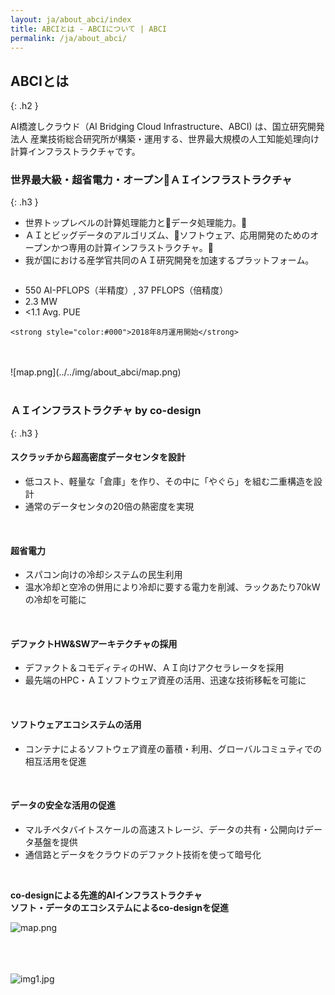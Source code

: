 ```yaml
---
layout: ja/about_abci/index
title: ABCIとは - ABCIについて | ABCI
permalink: /ja/about_abci/
---
```



## ABCIとは
{: .h2 }

<div class="lead_text">AI橋渡しクラウド（AI Bridging Cloud Infrastructure、ABCI) は、国立研究開発法人 産業技術総合研究所が構築・運用する、世界最大規模の人工知能処理向け計算インフラストラクチャです。</div>


### 世界最大級・超省電力・オープンＡＩインフラストラクチャ
{: .h3 }

<div class="c">
<ul class="dot_ul">
    <li class="dot">世界トップレベルの計算処理能力とデータ処理能力。</li>
    <li class="dot">ＡＩとビッグデータのアルゴリズム、ソフトウェア、応用開発のためのオープンかつ専用の計算インフラストラクチャ。</li>
    <li class="dot">我が国における産学官共同のＡＩ研究開発を加速するプラットフォーム。</li>
</ul>
</div>
<div class="column">
    <ul class="square_ul">
        <li class="square">550 AI-PFLOPS（半精度）, 37 PFLOPS（倍精度）</li>
        <li class="square">2.3 MW</li>
        <li class="square">&lt;1.1 Avg. PUE</li>
    </ul>

    <strong style="color:#000">2018年8月運用開始</strong>
</div>
<br /><br />
![map.png](../../img/about_abci/map.png)
<br /><br />


### ＡＩインフラストラクチャ by co-design
{: .h3 }

<div class="c">
<h4 class="h4">スクラッチから超高密度データセンタを設計</h4>
<ul class="dot_ul">
    <li class="dot">低コスト、軽量な「倉庫」を作り、その中に「やぐら」を組む二重構造を設計</li>
    <li class="dot">通常のデータセンタの20倍の熱密度を実現</li>
</ul>
<br />

<h4 class="h4">超省電力</h4>
<ul class="dot_ul">
    <li class="dot">スパコン向けの冷却システムの民生利用</li>
    <li class="dot">温水冷却と空冷の併用により冷却に要する電力を削減、ラックあたり70kWの冷却を可能に</li>
</ul>
<br />
<h4 class="h4">デファクトHW&amp;SWアーキテクチャの採用</h4>
<ul class="dot_ul">
    <li class="dot">デファクト＆コモディティのHW、ＡＩ向けアクセラレータを採用</li>
    <li class="dot">最先端のHPC・ＡＩソフトウェア資産の活用、迅速な技術移転を可能に</li>
</ul>
<br />

<h4 class="h4">ソフトウェアエコシステムの活用</h4>
<ul class="dot_ul">
    <li class="dot">コンテナによるソフトウェア資産の蓄積・利用、グローバルコミュティでの相互活用を促進</li>
</ul>
<br />

<h4 class="h4">データの安全な活用の促進</h4>
<ul class="dot_ul">
    <li class="dot">マルチペタバイトスケールの高速ストレージ、データの共有・公開向けデータ基盤を提供</li>
    <li class="dot">通信路とデータをクラウドのデファクト技術を使って暗号化</li>
</ul>
<br />

<strong>co-designによる先進的AIインフラストラクチャ<br />
ソフト・データのエコシステムによるco-designを促進</strong>
</div>

![map.png](../../img/about_abci/usecases.png)
<br /><br />

<br /><br />
![img1.jpg](../../img/about_abci/img1.jpg)
